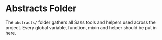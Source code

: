 # Abstracts Folder

The `abstracts/` folder gathers all Sass tools and helpers used across the project. Every global variable, function, mixin and helper should be put in here.
